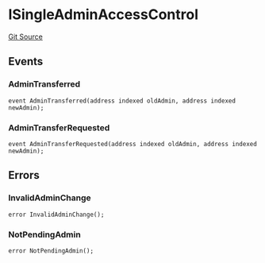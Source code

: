# ISingleAdminAccessControl
[Git Source](https://github.com/Level-Money/contracts/blob/8e1575e7e26fdc58ac15be6578d36ba7aa02390c/src/v1/interfaces/ISingleAdminAccessControl.sol)


## Events
### AdminTransferred

```solidity
event AdminTransferred(address indexed oldAdmin, address indexed newAdmin);
```

### AdminTransferRequested

```solidity
event AdminTransferRequested(address indexed oldAdmin, address indexed newAdmin);
```

## Errors
### InvalidAdminChange

```solidity
error InvalidAdminChange();
```

### NotPendingAdmin

```solidity
error NotPendingAdmin();
```

